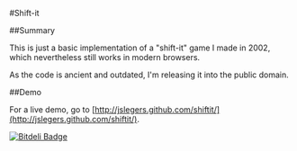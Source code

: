 
#Shift-it

##Summary

This is just a basic implementation of a "shift-it" game I made in 2002, which nevertheless still works in modern browsers.

As the code is ancient and outdated, I'm releasing it into the public domain.


##Demo

For a live demo, go to [http://jslegers.github.com/shiftit/](http://jslegers.github.com/shiftit/).

[![Bitdeli Badge](https://d2weczhvl823v0.cloudfront.net/jslegers/shiftit/trend.png)](https://bitdeli.com/free "Bitdeli Badge")

